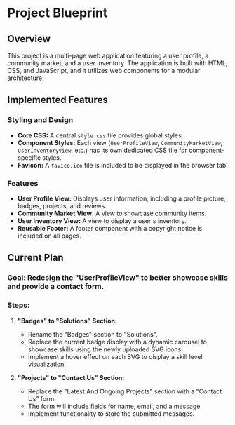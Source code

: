 
# Project Blueprint

## Overview

This project is a multi-page web application featuring a user profile, a community market, and a user inventory. The application is built with HTML, CSS, and JavaScript, and it utilizes web components for a modular architecture.

## Implemented Features

### Styling and Design

*   **Core CSS:** A central `style.css` file provides global styles.
*   **Component Styles:** Each view (`UserProfileView`, `CommunityMarketView`, `UserInventoryView`, etc.) has its own dedicated CSS file for component-specific styles.
*   **Favicon:** A `favico.ico` file is included to be displayed in the browser tab.

### Features

*   **User Profile View:** Displays user information, including a profile picture, badges, projects, and reviews.
*   **Community Market View:** A view to showcase community items.
*   **User Inventory View:** A view to display a user's inventory.
*   **Reusable Footer:** A footer component with a copyright notice is included on all pages.

## Current Plan

### Goal: Redesign the "UserProfileView" to better showcase skills and provide a contact form.

### Steps:

1.  **"Badges" to "Solutions" Section:**
    *   Rename the "Badges" section to "Solutions".
    *   Replace the current badge display with a dynamic carousel to showcase skills using the newly uploaded SVG icons.
    *   Implement a hover effect on each SVG to display a skill level visualization.

2.  **"Projects" to "Contact Us" Section:**
    *   Replace the "Latest And Ongoing Projects" section with a "Contact Us" form.
    *   The form will include fields for name, email, and a message.
    *   Implement functionality to store the submitted messages.
